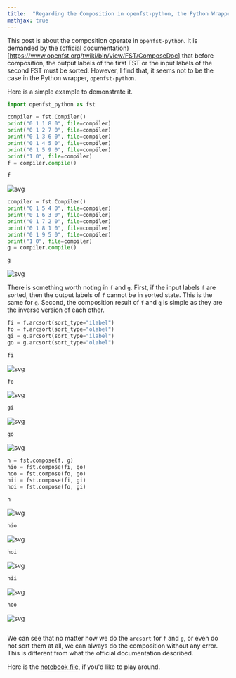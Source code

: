 ```yaml
---
title:  "Regarding the Composition in openfst-python, the Python Wrapper of OpenFST"
mathjax: true
---
```


This post is about the composition operate in `openfst-python`.
It is demanded by the (official documentation)[https://www.openfst.org/twiki/bin/view/FST/ComposeDoc] that before composition,
the output labels of the first FST or the input labels of the second FST must be sorted.
However, I find that, it seems not to be the case in the Python wrapper, `openfst-python`.

Here is a simple example to demonstrate it.

```python
import openfst_python as fst
```


```python
compiler = fst.Compiler()
print("0 1 1 8 0", file=compiler)
print("0 1 2 7 0", file=compiler)
print("0 1 3 6 0", file=compiler)
print("0 1 4 5 0", file=compiler)
print("0 1 5 9 0", file=compiler)
print("1 0", file=compiler)
f = compiler.compile()
```


```python
f
```




    
![svg](_posts/2024-3-14/output_2_0.svg)
    




```python
compiler = fst.Compiler()
print("0 1 5 4 0", file=compiler)
print("0 1 6 3 0", file=compiler)
print("0 1 7 2 0", file=compiler)
print("0 1 8 1 0", file=compiler)
print("0 1 9 5 0", file=compiler)
print("1 0", file=compiler)
g = compiler.compile()
```


```python
g
```
    
![svg](_posts/2024-3-14/output_4_0.svg)

 There is something worth noting in `f` and `g`.
First, if the input labels `f` are sorted, then the output labels of `f` cannot be in sorted state.
This is the same for `g`.
Second, the composition result of `f` and `g` is simple as they are the inverse version of each other. 
   




```python
fi = f.arcsort(sort_type="ilabel")
fo = f.arcsort(sort_type="olabel")
gi = g.arcsort(sort_type="ilabel")
go = g.arcsort(sort_type="olabel")
```


```python
fi
```




    
![svg](2024-3-14/output_6_0.svg)
    




```python
fo
```




    
![svg](2024-3-14/output_7_0.svg)
    




```python
gi
```




    
![svg](2024-3-14/output_8_0.svg)
    




```python
go
```




    
![svg](2024-3-14/output_9_0.svg)
    




```python
h = fst.compose(f, g)
hio = fst.compose(fi, go)
hoo = fst.compose(fo, go)
hii = fst.compose(fi, gi)
hoi = fst.compose(fo, gi)
```


```python
h
```




    
![svg](2024-3-14/output_11_0.svg)
    




```python
hio
```




    
![svg](2024-3-14/output_12_0.svg)
    




```python
hoi
```




    
![svg](2024-3-14/output_13_0.svg)
    




```python
hii
```




    
![svg](2024-3-14/output_14_0.svg)
    




```python
hoo
```




    
![svg](2024-3-14/output_15_0.svg)
    




```python

```

We can see that no matter how we do the `arcsort` for `f` and `g`, or even do not sort them at all, we can always do the composition without any error.
This is different from what the official documentation described.

Here is the [notebook file](2024-3-14/debug.ipynb), if you'd like to play around.